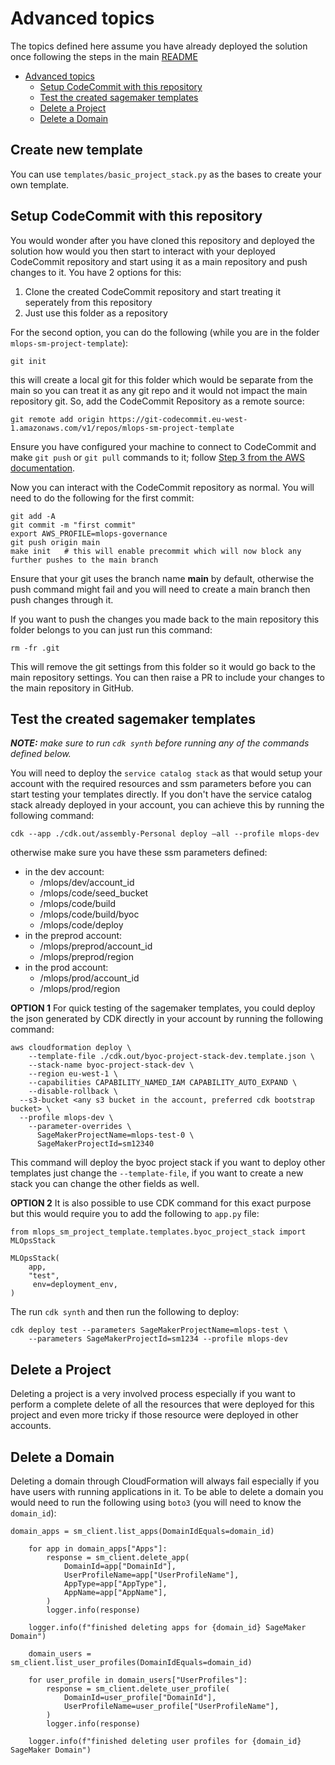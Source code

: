 # Advanced topics
The topics defined here assume you have already deployed the solution once following the steps in the main [README](README.md)

- [Advanced topics](#advanced-topics)
  - [Setup CodeCommit with this repository](#setup-codecommit-with-this-repository)
  - [Test the created sagemaker templates](#test-the-created-sagemaker-templates)
  - [Delete a Project](#delete-a-project)
  - [Delete a Domain](#delete-a-domain)


## Create new template
You can use `templates/basic_project_stack.py` as the bases to create your own template.  

## Setup CodeCommit with this repository
You would wonder after you have cloned this repository and deployed the solution how would you then start to interact with your deployed CodeCommit repository and start using it as a main repository and push changes to it. You have 2 options for this:
1. Clone the created CodeCommit repository and start treating it seperately from this repository
2. Just use this folder as a repository

For the second option, you can do the following (while you are in the folder `mlops-sm-project-template`):
```
git init
```
this will create a local git for this folder which would be separate from the main so you can treat it as any git repo and it would not impact the main repository git. So, add the CodeCommit Repository as a remote source:
```
git remote add origin https://git-codecommit.eu-west-1.amazonaws.com/v1/repos/mlops-sm-project-template
```
Ensure you have configured your machine to connect to CodeCommit and make `git push` or `git pull` commands to it; follow [Step 3 from the AWS documentation](https://docs.aws.amazon.com/codecommit/latest/userguide/setting-up-https-unixes.html).

Now you can interact with the CodeCommit repository as normal. You will need to do the following for the first commit:
```
git add -A
git commit -m "first commit"
export AWS_PROFILE=mlops-governance
git push origin main
make init   # this will enable precommit which will now block any further pushes to the main branch
```

Ensure that your git uses the branch name **main** by default, otherwise the push command might fail and you will need to create a main branch then push changes through it.

If you want to push the changes you made back to the main repository this folder belongs to you can just run this command:
```
rm -fr .git
```
This will remove the git settings from this folder so it would go back to the main repository settings. You can then raise a PR to include your changes to the main repository in GitHub.


## Test the created sagemaker templates
***NOTE:** make sure to run `cdk synth` before running any of the commands defined below.*

You will need to deploy the `service catalog stack` as that would setup your account with the required resources and ssm parameters before you can start testing your templates directly. If you don't have the service catalog stack already deployed in your account, you can achieve this by running the following command:
```
cdk --app ./cdk.out/assembly-Personal deploy —all --profile mlops-dev
```

otherwise make sure you have these ssm parameters defined:
- in the dev account:
  - /mlops/dev/account_id
  - /mlops/code/seed_bucket
  - /mlops/code/build
  - /mlops/code/build/byoc
  - /mlops/code/deploy
- in the preprod account:
  - /mlops/preprod/account_id
  - /mlops/preprod/region
- in the prod account:
  - /mlops/prod/account_id
  - /mlops/prod/region

**OPTION 1** For quick testing of the sagemaker templates, you could deploy the json generated by CDK directly in your account by running the following command:
```
aws cloudformation deploy \
	--template-file ./cdk.out/byoc-project-stack-dev.template.json \
	--stack-name byoc-project-stack-dev \
	--region eu-west-1 \
	--capabilities CAPABILITY_NAMED_IAM CAPABILITY_AUTO_EXPAND \
	--disable-rollback \
  --s3-bucket <any s3 bucket in the account, preferred cdk bootstrap bucket> \
  --profile mlops-dev \
	--parameter-overrides \
	  SageMakerProjectName=mlops-test-0 \
	  SageMakerProjectId=sm12340
```
This command will deploy the byoc project stack if you want to deploy other templates just change the `--template-file`, if you want to create a new stack you can change the other fields as well. 

**OPTION 2** It is also possible to use CDK command for this exact purpose but this would require you to add the following to `app.py` file:
```
from mlops_sm_project_template.templates.byoc_project_stack import MLOpsStack

MLOpsStack(
    app,
    "test",
     env=deployment_env,
)
```
The run `cdk synth` and then run the following to deploy:
```
cdk deploy test --parameters SageMakerProjectName=mlops-test \
    --parameters SageMakerProjectId=sm1234 --profile mlops-dev
```

## Delete a Project
Deleting a project is a very involved process especially if you want to perform a complete delete of all the resources that were deployed for this project and even more tricky if those resource were deployed in other accounts.  

## Delete a Domain
Deleting a domain through CloudFormation will always fail especially if you have users with running applications in it. To be able to delete a domain you would need to run the following using `boto3` (you will need to know the `domain_id`):
```
domain_apps = sm_client.list_apps(DomainIdEquals=domain_id)

    for app in domain_apps["Apps"]:
        response = sm_client.delete_app(
            DomainId=app["DomainId"],
            UserProfileName=app["UserProfileName"],
            AppType=app["AppType"],
            AppName=app["AppName"],
        )
        logger.info(response)

    logger.info(f"finished deleting apps for {domain_id} SageMaker Domain")

    domain_users = sm_client.list_user_profiles(DomainIdEquals=domain_id)

    for user_profile in domain_users["UserProfiles"]:
        response = sm_client.delete_user_profile(
            DomainId=user_profile["DomainId"],
            UserProfileName=user_profile["UserProfileName"],
        )
        logger.info(response)

    logger.info(f"finished deleting user profiles for {domain_id} SageMaker Domain")
```